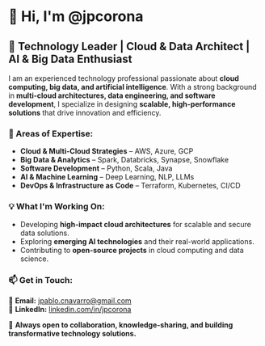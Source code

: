 # 👋 Hi, I'm @jpcorona  

## 🚀 Technology Leader | Cloud & Data Architect | AI & Big Data Enthusiast  

I am an experienced technology professional passionate about **cloud computing, big data, and artificial intelligence**. With a strong background in **multi-cloud architectures, data engineering, and software development**, I specialize in designing **scalable, high-performance solutions** that drive innovation and efficiency.  

### 🔹 Areas of Expertise:  
- **Cloud & Multi-Cloud Strategies** – AWS, Azure, GCP  
- **Big Data & Analytics** – Spark, Databricks, Synapse, Snowflake  
- **Software Development** – Python, Scala, Java  
- **AI & Machine Learning** – Deep Learning, NLP, LLMs  
- **DevOps & Infrastructure as Code** – Terraform, Kubernetes, CI/CD  

### 💡 What I'm Working On:  
- Developing **high-impact cloud architectures** for scalable and secure data solutions.  
- Exploring **emerging AI technologies** and their real-world applications.  
- Contributing to **open-source projects** in cloud computing and data science.  

### 📫 Get in Touch:  
📧 **Email:** jpablo.cnavarro@gmail.com  
🔗 **LinkedIn:** [linkedin.com/in/jpcorona](#)  


🚀 **Always open to collaboration, knowledge-sharing, and building transformative technology solutions.**  
